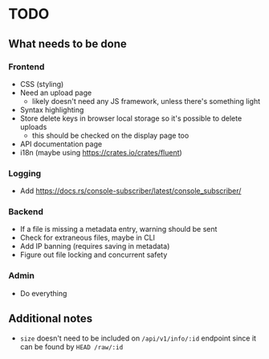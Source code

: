 # TODO

## What needs to be done

### Frontend

- CSS (styling)
- Need an upload page
  - likely doesn't need any JS framework, unless there's something light
- Syntax highlighting
- Store delete keys in browser local storage so it's possible to delete uploads
  - this should be checked on the display page too
- API documentation page
- i18n (maybe using https://crates.io/crates/fluent)

### Logging

- Add https://docs.rs/console-subscriber/latest/console_subscriber/

### Backend

- If a file is missing a metadata entry, warning should be sent
- Check for extraneous files, maybe in CLI
- Add IP banning (requires saving in metadata)
- Figure out file locking and concurrent safety

### Admin

- Do everything

## Additional notes

- `size` doesn't need to be included on `/api/v1/info/:id` endpoint since it can be found by `HEAD /raw/:id`
